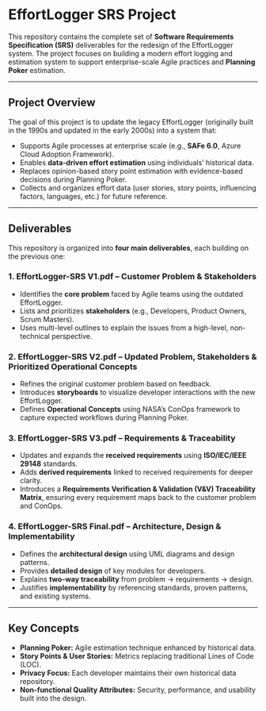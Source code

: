 # EffortLogger SRS Project  

This repository contains the complete set of **Software Requirements Specification (SRS)** deliverables for the redesign of the EffortLogger system. The project focuses on building a modern effort logging and estimation system to support enterprise-scale Agile practices and **Planning Poker** estimation.  

---

## **Project Overview**  
The goal of this project is to update the legacy EffortLogger (originally built in the 1990s and updated in the early 2000s) into a system that:  
- Supports Agile processes at enterprise scale (e.g., **SAFe 6.0**, Azure Cloud Adoption Framework).  
- Enables **data-driven effort estimation** using individuals’ historical data.  
- Replaces opinion-based story point estimation with evidence-based decisions during Planning Poker.  
- Collects and organizes effort data (user stories, story points, influencing factors, languages, etc.) for future reference.  

---

## **Deliverables**  

This repository is organized into **four main deliverables**, each building on the previous one:  

### **1. EffortLogger-SRS V1.pdf – Customer Problem & Stakeholders**  
- Identifies the **core problem** faced by Agile teams using the outdated EffortLogger.  
- Lists and prioritizes **stakeholders** (e.g., Developers, Product Owners, Scrum Masters).  
- Uses multi-level outlines to explain the issues from a high-level, non-technical perspective.  

### **2. EffortLogger-SRS V2.pdf – Updated Problem, Stakeholders & Prioritized Operational Concepts**  
- Refines the original customer problem based on feedback.  
- Introduces **storyboards** to visualize developer interactions with the new EffortLogger.  
- Defines **Operational Concepts** using NASA’s ConOps framework to capture expected workflows during Planning Poker.  

### **3. EffortLogger-SRS V3.pdf – Requirements & Traceability**  
- Updates and expands the **received requirements** using **ISO/IEC/IEEE 29148** standards.  
- Adds **derived requirements** linked to received requirements for deeper clarity.  
- Introduces a **Requirements Verification & Validation (V&V) Traceability Matrix**, ensuring every requirement maps back to the customer problem and ConOps.  

### **4. EffortLogger-SRS Final.pdf – Architecture, Design & Implementability**  
- Defines the **architectural design** using UML diagrams and design patterns.  
- Provides **detailed design** of key modules for developers.  
- Explains **two-way traceability** from problem → requirements → design.  
- Justifies **implementability** by referencing standards, proven patterns, and existing systems.  

---

## **Key Concepts**  
- **Planning Poker:** Agile estimation technique enhanced by historical data.  
- **Story Points & User Stories:** Metrics replacing traditional Lines of Code (LOC).  
- **Privacy Focus:** Each developer maintains their own historical data repository.  
- **Non-functional Quality Attributes:** Security, performance, and usability built into the design.  
